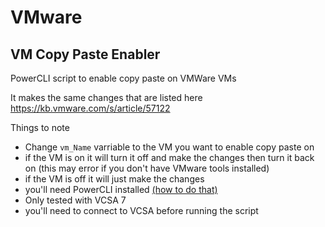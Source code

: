# VMware

## VM Copy Paste Enabler
PowerCLI script to enable copy paste on VMWare VMs

It makes the same changes that are listed here https://kb.vmware.com/s/article/57122

Things to note
* Change `vm_Name` varriable to the VM you want to enable copy paste on
* if the VM is on it will turn it off and make the changes then turn it back on (this may error if you don't have VMware tools installed)
* if the VM is off it will just make the changes
* you'll need PowerCLI installed [(how to do that)](https://developer.vmware.com/powercli)
* Only tested with VCSA 7
* you'll need to connect to VCSA before running the script
